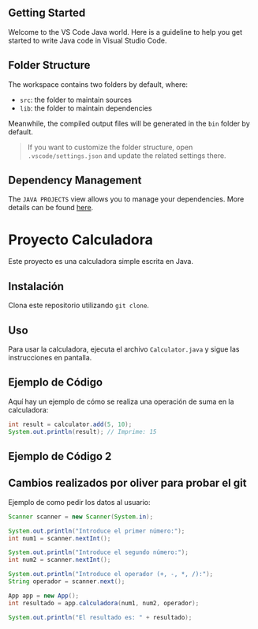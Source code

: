 ## Getting Started

Welcome to the VS Code Java world. Here is a guideline to help you get started to write Java code in Visual Studio Code.

## Folder Structure

The workspace contains two folders by default, where:

- `src`: the folder to maintain sources
- `lib`: the folder to maintain dependencies

Meanwhile, the compiled output files will be generated in the `bin` folder by default.

> If you want to customize the folder structure, open `.vscode/settings.json` and update the related settings there.

## Dependency Management

The `JAVA PROJECTS` view allows you to manage your dependencies. More details can be found [here](https://github.com/microsoft/vscode-java-dependency#manage-dependencies).

# Proyecto Calculadora

Este proyecto es una calculadora simple escrita en Java.

## Instalación

Clona este repositorio utilizando `git clone`.

## Uso

Para usar la calculadora, ejecuta el archivo `Calculator.java` y sigue las instrucciones en pantalla.

## Ejemplo de Código

Aquí hay un ejemplo de cómo se realiza una operación de suma en la calculadora:

```java
int result = calculator.add(5, 10);
System.out.println(result); // Imprime: 15
```

## Ejemplo de Código 2

## Cambios realizados por oliver para probar el git

Ejemplo de como pedir los datos al usuario:

```java
Scanner scanner = new Scanner(System.in);

System.out.println("Introduce el primer número:");
int num1 = scanner.nextInt();

System.out.println("Introduce el segundo número:");
int num2 = scanner.nextInt();

System.out.println("Introduce el operador (+, -, *, /):");
String operador = scanner.next();

App app = new App();
int resultado = app.calculadora(num1, num2, operador);

System.out.println("El resultado es: " + resultado);
```
